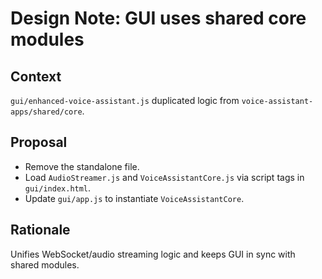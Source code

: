 # Design Note: GUI uses shared core modules

## Context
`gui/enhanced-voice-assistant.js` duplicated logic from `voice-assistant-apps/shared/core`.

## Proposal
- Remove the standalone file.
- Load `AudioStreamer.js` and `VoiceAssistantCore.js` via script tags in `gui/index.html`.
- Update `gui/app.js` to instantiate `VoiceAssistantCore`.

## Rationale
Unifies WebSocket/audio streaming logic and keeps GUI in sync with shared modules.
